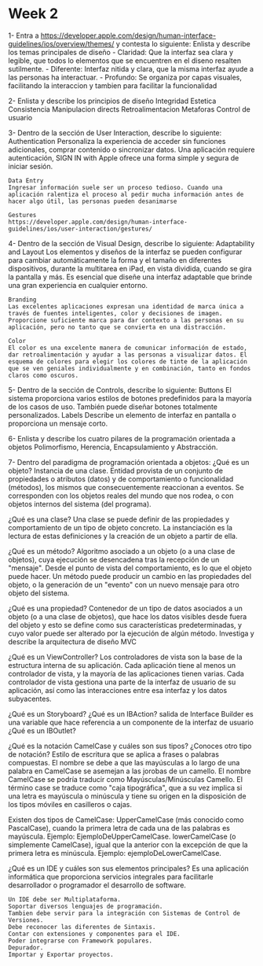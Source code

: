 # Week 2

1- Entra a https://developer.apple.com/design/human-interface-guidelines/ios/overview/themes/ y contesta lo siguiente:
Enlista y describe los temas principales de diseño
    - Claridad: Que la interfaz sea clara y legible, que todos lo elementos que se encuentren en el diseno resalten sutilmente.
    - Diferente: Interfaz nitida y clara, que la misma interfaz ayude a las personas ha interactuar.
    - Profundo: Se organiza por capas visuales, facilitando la interaccion y tambien para facilitar la funcionalidad

2- Enlista y describe los principios de diseño
    Integridad Estetica
    Consistencia
    Manipulacion directs
    Retroalimentacion
    Metaforas
    Control de usuario

3- Dentro de la sección de User Interaction, describe lo siguiente:
    Authentication
    Personaliza la experiencia de acceder sin funciones adicionales, comprar contenido o sincronizar datos. Una aplicación requiere autenticación, SIGN IN with Apple ofrece una forma simple y segura de iniciar sesión.

    Data Entry
    Ingresar información suele ser un proceso tedioso. Cuando una aplicación ralentiza el proceso al pedir mucha información antes de hacer algo útil, las personas pueden desanimarse 

    Gestures
    https://developer.apple.com/design/human-interface-guidelines/ios/user-interaction/gestures/
    
4- Dentro de la sección de Visual Design, describe lo siguiente:
    Adaptability and Layout
    Los elementos y diseños de la interfaz se pueden configurar para cambiar automáticamente la forma y el tamaño en diferentes dispositivos, durante la multitarea en iPad, en vista dividida, cuando se gira la pantalla y más. Es esencial que diseñe una interfaz adaptable que brinde una gran experiencia en cualquier entorno.

    Branding
    Las excelentes aplicaciones expresan una identidad de marca única a través de fuentes inteligentes, color y decisiones de imagen. Proporcione suficiente marca para dar contexto a las personas en su aplicación, pero no tanto que se convierta en una distracción.

    Color
    El color es una excelente manera de comunicar información de estado, dar retroalimentación y ayudar a las personas a visualizar datos. El esquema de colores para elegir los colores de tinte de la aplicación que se ven geniales individualmente y en combinación, tanto en fondos claros como oscuros.

5- Dentro de la sección de Controls, describe lo siguiente:
    Buttons
    El sistema proporciona varios estilos de botones predefinidos para la mayoría de los casos de uso. También puede diseñar botones totalmente personalizados.
    Labels
    Describe un elemento de interfaz en pantalla o proporciona un mensaje corto.

 
6- Enlista y describe los cuatro pilares de la programación orientada a objetos
    Polimorfismo, Herencia, Encapsulamiento y Abstracción.

7- Dentro del paradigma de programación orientada a objetos:
¿Qué es un objeto?
    Instancia de una clase. Entidad provista de un conjunto de propiedades o atributos (datos) y de comportamiento o funcionalidad (métodos), los mismos que consecuentemente reaccionan a eventos. Se corresponden con los objetos reales del mundo que nos rodea, o con objetos internos del sistema (del programa).

¿Qué es una clase?
    Una clase se puede definir de las propiedades y comportamiento de un tipo de objeto concreto. La instanciación es la lectura de estas definiciones y la creación de un objeto a partir de ella.

¿Qué es un método?
    Algoritmo asociado a un objeto (o a una clase de objetos), cuya ejecución se desencadena tras la recepción de un "mensaje". Desde el punto de vista del comportamiento, es lo que el objeto puede hacer. Un método puede producir un cambio en las propiedades del objeto, o la generación de un "evento" con un nuevo mensaje para otro objeto del sistema.

¿Qué es una propiedad?
    Contenedor de un tipo de datos asociados a un objeto (o a una clase de objetos), que hace los datos visibles desde fuera del objeto y esto se define como sus características predeterminadas, y cuyo valor puede ser alterado por la ejecución de algún método.
    Investiga y describe la arquitectura de diseño MVC

¿Qué es un ViewController?
Los controladores de vista son la base de la estructura interna de su aplicación. Cada aplicación tiene al menos un controlador de vista, y la mayoría de las aplicaciones tienen varias. Cada controlador de vista gestiona una parte de la interfaz de usuario de su aplicación, así como las interacciones entre esa interfaz y los datos subyacentes.
 
¿Qué es un Storyboard?
¿Qué es un IBAction?
salida de Interface Builder es una variable que hace referencia a un componente de la interfaz de usuario
¿Qué es un IBOutlet?
 
¿Qué es la notación CamelCase y cuáles son sus tipos? ¿Conoces otro tipo de notación?
    Estilo de escritura que se aplica a frases o palabras compuestas. El nombre se debe a que las mayúsculas a lo largo de una palabra en CamelCase se asemejan a las jorobas de un camello. El nombre CamelCase se podría traducir como Mayúsculas/Minúsculas Camello. El término case se traduce como "caja tipográfica", que a su vez implica si una letra es mayúscula o minúscula y tiene su origen en la disposición de los tipos móviles en casilleros o cajas.

Existen dos tipos de CamelCase:
    UpperCamelCase (más conocido como PascalCase), cuando la primera letra de cada una de las palabras es mayúscula. Ejemplo: EjemploDeUpperCamelCase.
    lowerCamelCase (o simplemente CamelCase), igual que la anterior con la excepción de que la primera letra es minúscula. Ejemplo: ejemploDeLowerCamelCase.
 
¿Qué es un IDE y cuáles son sus elementos principales?
    Es una aplicación informática que proporciona servicios integrales para facilitarle desarrollador o programador el desarrollo de software. 

    Un IDE debe ser Multiplataforma.
    Soportar diversos lenguajes de programación.
    Tambien debe servir para la integración con Sistemas de Control de Versiones.
    Debe reconocer las diferentes de Sintaxis.
    Contar con extensiones y componentes para el IDE.
    Poder integrarse con Framework populares.
    Depurador.
    Importar y Exportar proyectos.